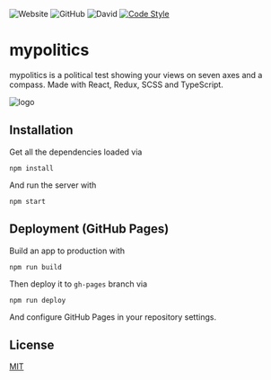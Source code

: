 ![Website](https://img.shields.io/website?url=https%3A%2F%2Fmypolitics.orlow.me)
![GitHub](https://img.shields.io/github/license/mypolitics/mypolitics)
![David](https://img.shields.io/david/mypolitics/mypolitics)
[![Code Style](https://badgen.net/badge/code%20style/airbnb/ff5a5f?icon=airbnb)](https://github.com/airbnb/javascript)

# mypolitics

mypolitics is a political test showing your views on seven axes and a compass. Made with React, Redux, SCSS and TypeScript.

![logo](https://user-images.githubusercontent.com/10941338/65378407-196a4980-dcb8-11e9-8562-fb4e53a7b355.png)

## Installation

Get all the dependencies loaded via

```
npm install
```

And run the server with

```
npm start
```

## Deployment (GitHub Pages)

Build an app to production with

```
npm run build
```

Then deploy it to `gh-pages` branch via

```
npm run deploy
```

And configure GitHub Pages in your repository settings.

## License

[MIT](https://choosealicense.com/licenses/mit/)
